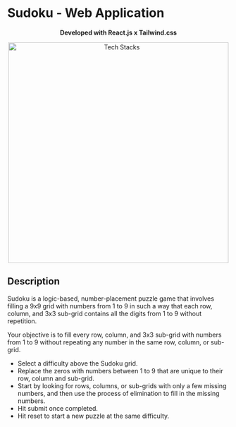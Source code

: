 # Sudoku - Web Application

<p align="center">
 <b>Developed with React.js x Tailwind.css</b>
</p>
<p align="center">
 <img width="500" src="https://res.cloudinary.com/diywkaahn/image/upload/v1675145525/Github/ReactXTailwind_fzrx8s.png" alt="Tech Stacks">
</p>
 
 ## Description
Sudoku is a logic-based, number-placement puzzle game that involves filling a 9x9 grid with numbers from 1 to 9 in such a way that each row, column, and 3x3 sub-grid contains all the digits from 1 to 9 without repetition.

Your objective is to fill every row, column, and 3x3 sub-grid with numbers from 1 to 9 without repeating any number in the same row, column, or sub-grid.

<ul>
<li>Select a difficulty above the Sudoku grid.</li>
<li>Replace the zeros with numbers between 1 to 9 that are unique to their row, column and sub-grid.</li>
<li>Start by looking for rows, columns, or sub-grids with only a few missing numbers, and then use the process of elimination to fill in the missing numbers.</li>
<li>Hit submit once completed.</li>
<li>Hit reset to start a new puzzle at the same difficulty.</li>
</ul>
